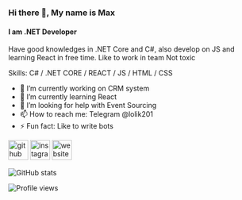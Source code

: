 ### Hi there 👋, My name is Max
#### I am .NET Developer
Have good knowledges in .NET Core and C#, also develop on JS and learning React in free time.
Like to work in team
Not toxic

Skills: C# / .NET CORE / REACT / JS / HTML / CSS

- 🔭 I’m currently working on CRM system 
- 🌱 I’m currently learning React 
- 🤔 I’m looking for help with Event Sourcing  
- 📫 How to reach me: Telegram @lolik201  
- ⚡ Fun fact: Like to write bots 


[<img src='https://cdn.jsdelivr.net/npm/simple-icons@3.0.1/icons/github.svg' alt='github' height='40'>](https://github.com/lolik20)  [<img src='https://cdn.jsdelivr.net/npm/simple-icons@3.0.1/icons/instagram.svg' alt='instagram' height='40'>](https://www.instagram.com/max92sev/)  [<img src='https://cdn.jsdelivr.net/npm/simple-icons@3.0.1/icons/icloud.svg' alt='website' height='40'>](https://lolik20.github.io/digital-solutions/)  

![GitHub stats](https://github-readme-stats.vercel.app/api?username=lolik20&show_icons=true)  

![Profile views](https://gpvc.arturio.dev/lolik20)  
